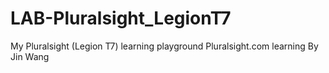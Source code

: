 # LAB-Pluralsight_LegionT7
My Pluralsight (Legion T7) learning playground
Pluralsight.com learning
By Jin Wang